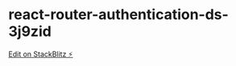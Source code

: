 # react-router-authentication-ds-3j9zid

[Edit on StackBlitz ⚡️](https://stackblitz.com/edit/react-router-authentication-ds-3j9zid)